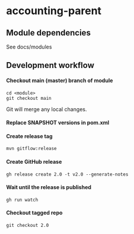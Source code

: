 # accounting-parent

## Module dependencies

See docs/modules

## Development workflow

#### Checkout main (master) branch of module

```shell
cd <module>
git checkout main
```

Git will merge any local changes.

#### Replace SNAPSHOT versions in pom.xml

#### Create release tag

    mvn gitflow:release

#### Create GitHub release

    gh release create 2.0 -t v2.0 --generate-notes

#### Wait until the release is published

    gh run watch

#### Checkout tagged repo

    git checkout 2.0
